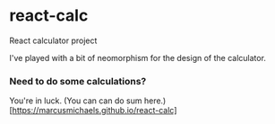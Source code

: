 # react-calc
React calculator project

I've played with a bit of neomorphism for the design of the calculator. 

### Need to do some calculations?
You're in luck. (You can can do sum here.)[https://marcusmichaels.github.io/react-calc]
